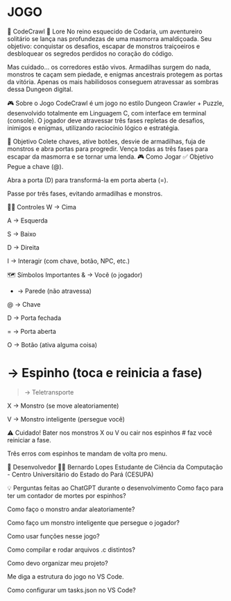 # JOGO

🏹 CodeCrawl
📜 Lore
No reino esquecido de Codaria, um aventureiro solitário se lança nas profundezas de uma masmorra amaldiçoada. Seu objetivo: conquistar os desafios, escapar de monstros traiçoeiros e desbloquear os segredos perdidos no coração do código.

Mas cuidado... os corredores estão vivos. Armadilhas surgem do nada, monstros te caçam sem piedade, e enigmas ancestrais protegem as portas da vitória. Apenas os mais habilidosos conseguem atravessar as sombras dessa Dungeon digital.

🎮 Sobre o Jogo
CodeCrawl é um jogo no estilo Dungeon Crawler + Puzzle, desenvolvido totalmente em Linguagem C, com interface em terminal (console). O jogador deve atravessar três fases repletas de desafios, inimigos e enigmas, utilizando raciocínio lógico e estratégia.

🔑 Objetivo
Colete chaves, ative botões, desvie de armadilhas, fuja de monstros e abra portas para progredir. Vença todas as três fases para escapar da masmorra e se tornar uma lenda.
🎮 Como Jogar
✅ Objetivo
Pegue a chave (@).

Abra a porta (D) para transformá-la em porta aberta (=).

Passe por três fases, evitando armadilhas e monstros.

🚶‍♂️ Controles
W → Cima

A → Esquerda

S → Baixo

D → Direita

I → Interagir (com chave, botão, NPC, etc.)

🗺️ Símbolos Importantes
& → Você (o jogador)

* → Parede (não atravessa)

@ → Chave

D → Porta fechada

= → Porta aberta

O → Botão (ativa alguma coisa)

# → Espinho (toca e reinicia a fase)

> → Teletransporte

X → Monstro (se move aleatoriamente)

V → Monstro inteligente (persegue você)

⚠️ Cuidado!
Bater nos monstros X ou V ou cair nos espinhos # faz você reiniciar a fase.

Três erros com espinhos te mandam de volta pro menu.

👾 Desenvolvedor
🧑‍💻 Bernardo Lopes
Estudante de Ciência da Computação - Centro Universitário do Estado do Pará (CESUPA)

💡 Perguntas feitas ao ChatGPT durante o desenvolvimento
Como faço para ter um contador de mortes por espinhos?

Como faço o monstro andar aleatoriamente?

Como faço um monstro inteligente que persegue o jogador?

Como usar funções nesse jogo?

Como compilar e rodar arquivos .c distintos?

Como devo organizar meu projeto?

Me diga a estrutura do jogo no VS Code.

Como configurar um tasks.json no VS Code?
    
